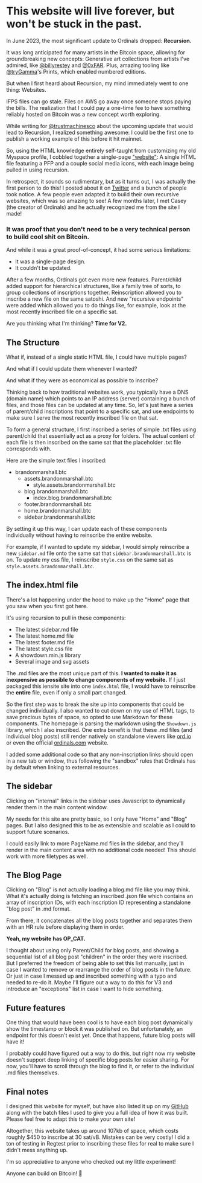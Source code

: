 # This website will live forever, but won't be stuck in the past.

In June 2023, the most significant update to Ordinals dropped: **Recursion.**

It was long anticipated for many artists in the Bitcoin space, allowing for groundbreaking new concepts: Generative art collections from artists I've admired, like [@billyrestey](https://twitter.com/billyrestey) and [@0xFAR](https://twitter.com/0xfar). Plus, amazing tooling like [@tryGamma](https://twitter.com/tryGamma)'s Prints, which enabled numbered editions.

But when I first heard about Recursion, my mind immediately went to one thing: Websites.

IFPS files can go stale. Files on AWS go away once someone stops paying the bills. The realization that I could pay a one-time fee to have something reliably hosted on Bitcoin was a new concept worth exploring.

While writing for [@trustmachinesco](https://twitter.com/trustmachinesco) about the upcoming update that would lead to Recursion, I realized something awesome: I could be the first one to publish a working example of this before it hit mainnet.

So, using the HTML knowledge entirely self-taught from customizing my old Myspace profile, I cobbled together a single-page ["website"](https://ordinals.com/preview/111bb15037a4665a79701edb84050b802be1b16791f4a6f03a673d2d3e23cf70i0): A single HTML file featuring a PFP and a couple social media icons, with each image being pulled in using recursion.

In retrospect, it sounds so rudimentary, but as it turns out, I was actually the first person to do this! I posted about it on [Twitter](https://twitter.com/marshallmixing/status/1668383269598167040) and a bunch of people took notice. A few people even adapted it to build their own recursive websites, which was so amazing to see! A few months later, I met Casey (the creator of Ordinals) and he actually recognized me from the site I made! 

### It was proof that you don't need to be a very technical person to build cool shit on Bitcoin.

And while it was a great proof-of-concept, it had some serious limitations:

- It was a single-page design.
- It couldn't be updated.

After a few months, Ordinals got even more new features. Parent/child added support for hierarchical structures, like a family tree of sorts, to group collections of inscriptions together. Reinscription allowed you to inscribe a new file on the same satoshi. And new "recursive endpoints" were added which allowed you to do things like, for example, look at the most recently inscribed file on a specific sat.

Are you thinking what I'm thinking? **Time for V2.**

## The Structure

What if, instead of a single static HTML file, I could have multiple pages?   

And what if I could update them whenever I wanted?   

And what if they were as economical as possible to inscribe?

Thinking back to how traditional websites work, you typically have a DNS (domain name) which points to an IP address (server) containing a bunch of files, and those files can be updated at any time. So, let's just have a series of parent/child inscriptions that point to a specific sat, and use endpoints to make sure I serve the most recently inscribed file on that sat.

To form a general structure, I first inscribed a series of simple .txt files using parent/child that essentially act as a proxy for folders. The actual content of each file is then inscribed on the same sat that the placeholder .txt file corresponds with.

Here are the simple text files I inscribed:
* brandonmarshall.btc
    * assets.brandonmarshall.btc
        * style.assets.brandonmarshall.btc
    * blog.brandonmarshall.btc
        * index.blog.brandonmarshall.btc
    * footer.brandonmarshall.btc
    * home.brandonmarshall.btc
    * sidebar.brandonmarshall.btc

By setting it up this way, I can update each of these components individually without having to reinscribe the entire website.

For example, if I wanted to update my sidebar, I would simply reinscribe a new `sidebar.md` file onto the same sat that `sidebar.brandonmarshall.btc` is on. To update my css file, I reinscribe `style.css` on the same sat as `style.assets.brandonmarshall.btc`.

## The index.html file

There's a lot happening under the hood to make up the "Home" page that you saw when you first got here.

It's using recursion to pull in these components:
- The latest sidebar.md file
- The latest home.md file
- The latest footer.md file
- The latest style.css file
- A showdown.min.js library
- Several image and svg assets

The .md files are the most unique part of this. **I wanted to make it as inexpensive as possible to change components of my website.** If I just packaged this iensite site into one `index.html` file, I would have to reinscribe the **entire** file, even if only a small part changed.

So the first step was to break the site up into components that could be changed individually. I also wanted to cut down on my use of HTML tags, to save precious bytes of space, so opted to use Markdown for these components. The homepage is parsing the markdown using the `Showdown.js` library, which I also inscribed. One extra benefit is that these .md files (and individual blog posts) still render natively on standalone viewers like [ord.io](https://ord.io) or even the official [ordinals.com](https://ordinals.com) website.

I added some additional code so that any non-inscription links should open in a new tab or window, thus following the "sandbox" rules that Ordinals has by default when linking to external resources.

## The sidebar

Clicking on "internal" links in the sidebar uses Javascript to dynamically render them in the main content window.

My needs for this site are pretty basic, so I only have "Home" and "Blog" pages. But I also designed this to be as extensible and scalable as I could to support future scenarios. 

I could easily link to more PageName.md files in the sidebar, and they'll render in the main content area with no additional code needed! This should work with more filetypes as well.

## The Blog Page

Clicking on "Blog" is not actually loading a blog.md file like you may think. What it's actually doing is fetching an inscribed .json file which contains an array of inscription IDs, with each inscription ID representing a standalone "blog post" in .md format.

From there, it concatenates all the blog posts together and separates them with an HR rule before displaying them in order.

**Yeah, my website has OP_CAT.**

I thought about using only Parent/Child for blog posts, and showing a sequential list of all blog post "children" in the order they were inscribed. But I preferred the freedom of being able to set this list manually, just in case I wanted to remove or rearrange the order of blog posts in the future. Or just in case I messed up and inscribed something with a typo and needed to re-do it. Maybe I'll figure out a way to do this for V3 and introduce an "exceptions" list in case I want to hide something.

## Future features

One thing that would have been cool is to have each blog post dynamically show the timestamp or block it was published on. But unfortunately, an endpoint for this doesn't exist yet. Once that happens, future blog posts will have it!

I probably could have figured out a way to do this, but right now my website doesn't support deep linking of specific blog posts for easier sharing. For now, you'll have to scroll through the blog to find it, or refer to the individual .md files themselves.

## Final notes

I designed this website for myself, but have also listed it up on my [GitHub](https://github.com/brandonjamesmarshall/website-v2/) along with the batch files I used to give you a full idea of how it was built. Please feel free to adapt this to make your own site!

Altogether, this website takes up around 107kb of space, which costs roughly $450 to inscribe at 30 sat/vB. Mistakes can be very costly! I did a ton of testing in Regtest prior to inscribing these files for real to make sure I didn't mess anything up.

I'm so appreciative to anyone who checked out my little experiment! 

Anyone can build on Bitcoin! 🧡
